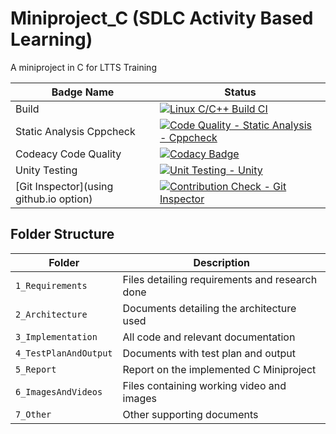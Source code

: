 # Miniproject_C (SDLC Activity Based Learning)
A miniproject in C for LTTS Training

Badge Name | Status |
-----------|---------|
Build | [![Linux C/C++ Build CI](https://github.com/Gobikumaar-Sivagnanam/Miniproject_C/actions/workflows/Linux_c-cpp.yml/badge.svg)](https://github.com/Gobikumaar-Sivagnanam/Miniproject_C/actions/workflows/Linux_c-cpp.yml) |
Static Analysis Cppcheck | [![Code Quality - Static Analysis - Cppcheck](https://github.com/Gobikumaar-Sivagnanam/Miniproject_C/actions/workflows/cpp-check.yml/badge.svg)](https://github.com/Gobikumaar-Sivagnanam/Miniproject_C/actions/workflows/cpp-check.yml) |
Codeacy Code Quality | [![Codacy Badge](https://app.codacy.com/project/badge/Grade/c4d73f97667d4050bc88b341571bfc1d)](https://www.codacy.com/gh/Gobikumaar-Sivagnanam/Miniproject_C/dashboard?utm_source=github.com&amp;utm_medium=referral&amp;utm_content=Gobikumaar-Sivagnanam/Miniproject_C&amp;utm_campaign=Badge_Grade) |
Unity Testing | [![Unit Testing - Unity](https://github.com/Gobikumaar-Sivagnanam/Miniproject_C/actions/workflows/unity_test.yml/badge.svg)](https://github.com/Gobikumaar-Sivagnanam/Miniproject_C/actions/workflows/unity_test.yml) |
[Git Inspector](using github.io option) | [![Contribution Check - Git Inspector](https://github.com/Gobikumaar-Sivagnanam/Miniproject_C/actions/workflows/gitinspector.yml/badge.svg)](https://github.com/Gobikumaar-Sivagnanam/Miniproject_C/actions/workflows/gitinspector.yml) |

## Folder Structure
Folder               | Description
---------------------|---------------------------------------------------
`1_Requirements`     | Files detailing requirements and research done
`2_Architecture`     | Documents detailing the architecture used
`3_Implementation`   | All code and relevant documentation
`4_TestPlanAndOutput`| Documents with test plan and output
`5_Report`           | Report on the implemented C Miniproject
`6_ImagesAndVideos`  | Files containing working video and images
`7_Other`            | Other supporting documents
